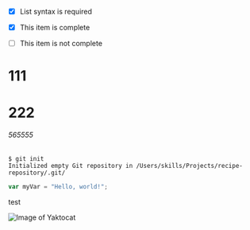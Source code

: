 - [x] List syntax is required
- [x] This item is complete
- [ ] This item is not complete


# 111
# 222
###### 565555


```
$ git init
Initialized empty Git repository in /Users/skills/Projects/recipe-repository/.git/
```

``` javascript
var myVar = "Hello, world!";
```

test

![Image of Yaktocat](https://octodex.github.com/images/yaktocat.png)

